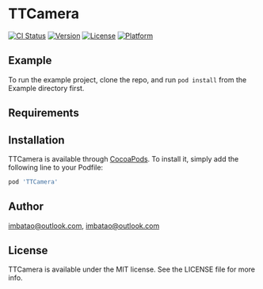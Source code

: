# TTCamera

[![CI Status](https://img.shields.io/travis/imbatao@outlook.com/TTCamera.svg?style=flat)](https://travis-ci.org/imbatao@outlook.com/TTCamera)
[![Version](https://img.shields.io/cocoapods/v/TTCamera.svg?style=flat)](https://cocoapods.org/pods/TTCamera)
[![License](https://img.shields.io/cocoapods/l/TTCamera.svg?style=flat)](https://cocoapods.org/pods/TTCamera)
[![Platform](https://img.shields.io/cocoapods/p/TTCamera.svg?style=flat)](https://cocoapods.org/pods/TTCamera)

## Example

To run the example project, clone the repo, and run `pod install` from the Example directory first.

## Requirements

## Installation

TTCamera is available through [CocoaPods](https://cocoapods.org). To install
it, simply add the following line to your Podfile:

```ruby
pod 'TTCamera'
```

## Author

imbatao@outlook.com, imbatao@outlook.com

## License

TTCamera is available under the MIT license. See the LICENSE file for more info.
